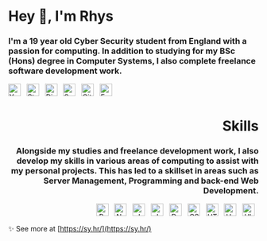 <h1 align="left">Hey 👋, I'm Rhys</h1>
<h3 align="left">I'm a 19 year old Cyber Security student from England with a passion for computing. In addition to studying for my BSc (Hons) degree in Computer Systems, I also complete freelance software development work.</h3>
<p align="left">
  <a href="https://sy.hr/youtube"><img src="https://sy.hr/files/youtube_fon.png" alt="YouTube" height="25"></a>&nbsp;&nbsp;
  <a href="https://sy.hr/steam"><img src="https://sy.hr/files/steam.png" alt="Steam" height="25"></a>&nbsp;&nbsp;
  <a href="https://sy.hr/discord"><img src="https://sy.hr/files/discord_f.png" alt="Discord" height="25"></a>&nbsp;&nbsp;
  <a href="https://sy.hr/spotify"><img src="https://sy.hr/files/spotify.png" alt="Spotify" height="25"></a>&nbsp;&nbsp;
  <a href="https://sy.hr/github"><img src="https://sy.hr/files/github.png" alt="GitHub" height="25"></a>&nbsp;&nbsp;
  <a href="mailto:mail@rhysbi.shop"><img src="https://sy.hr/files/envelope-solid.png" alt="Email" height="25"></a>&nbsp;&nbsp;
</p>

<h1 align="right">Skills</h1>
<h3 align="right">Alongside my studies and freelance development work, I also develop my skills in various areas of computing to assist with my personal projects. This has led to a skillset in areas such as Server Management, Programming and back-end Web Development.</h3>
<p align="right">
  <img src="https://sy.hr/files/python.png" alt="Python" height="25">&nbsp;&nbsp;
  <img src="https://sy.hr/files/node.png" alt="NodeJS" height="25">&nbsp;&nbsp;
  <img src="https://sy.hr/files/js.png" alt="JavaScript" height="25">&nbsp;&nbsp;
  <img src="https://sy.hr/files/java.png" alt="Java" height="25">&nbsp;&nbsp;
  <img src="https://sy.hr/files/docker.png" alt="Docker" height="25">&nbsp;&nbsp;
  <img src="https://sy.hr/files/css3-alt.png" alt="CSS3" height="25">&nbsp;&nbsp;
  <img src="https://sy.hr/files/html5.png" alt="HTML5" height="25">&nbsp;&nbsp;
  <img src="https://sy.hr/files/unity.png" alt="Unity" height="25">&nbsp;&nbsp;
  <img src="https://sy.hr/files/ubuntu.png" alt="Ubuntu" height="25">&nbsp;&nbsp;
</p>

✨ See more at [https://sy.hr/](https://sy.hr/)

